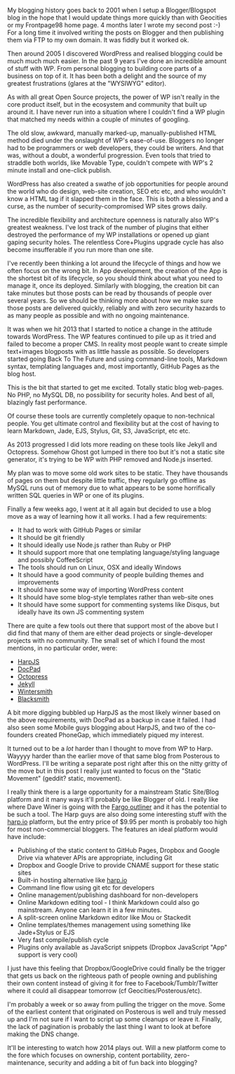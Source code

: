 My blogging history goes back to 2001 when I setup a Blogger/Blogspot blog in the hope that I would update things more quickly than with Geocities or my Frontpage98 home page. 4 months later I wrote my second post :-) For a long time it involved writing the posts on Blogger and then publishing them via FTP to my own domain. It was fiddly but it worked ok. 

Then around 2005 I discovered WordPress and realised blogging could be much much much easier. In the past 9 years I've done an incredible amount of stuff with WP. From personal blogging to building core parts of a business on top of it. It has been both a delight and the source of my greatest frustrations (glares at the "WYSIWYG" editor).

As with all great Open Source projects, the power of WP isn't really in the core product itself, but in the ecosystem and community that built up around it. I have never run into a situation where I couldn't find a WP plugin that matched my needs within a couple of minutes of googling.

The old slow, awkward, manually marked-up, manually-published HTML method died under the onslaught of WP's ease-of-use. Bloggers no longer had to be programmers or web developers, they could be writers. And that was, without a doubt, a wonderful progression. Even tools that tried to straddle both worlds, like Movable Type, couldn't compete with WP's 2 minute install and one-click publish.

WordPress has also created a swathe of job opportunities for people around the world who do design, web-site creation, SEO etc etc, and who wouldn't know a HTML tag if it slapped them in the face. This is both a blessing and a curse, as the number of security-compromised WP sites grows daily. 

The incredible flexibility and architecture openness is naturally also WP's greatest weakness. I've lost track of the number of plugins that either destroyed the performance of my WP installations or opened up giant gaping security holes. The relentless Core+Plugins upgrade cycle has also become insufferable if you run more than one site.

I've recently been thinking a lot around the lifecycle of things and how we often focus on the wrong bit. In App development, the creation of the App is the shortest bit of its lifecycle, so you should think about what you need to manage it, once its deployed. Similarly with blogging, the creation bit can take minutes but those posts can be read by thousands of people over several years. So we should be thinking more about how we make sure those posts are delivered quickly, reliably and with zero security hazards to as many people as possible and with no ongoing maintenance.

It was when we hit 2013 that I started to notice a change in the attitude towards WordPress. The WP features continued to pile up as it tried and failed to become a proper CMS. In reality most people want to create simple text+images blogposts with as little hassle as possible. So developers started going Back To The Future and using command-line tools, Markdown syntax, templating languages and, most importantly, GitHub Pages as the blog host.

This is the bit that started to get me excited. Totally static blog web-pages. No PHP, no MySQL DB, no possibility for security holes. And best of all, blazingly fast performance.

Of course these tools are currently completely opaque to non-technical people. You get ultimate control and flexibility but at the cost of having to learn Markdown, Jade, EJS, Stylus, Git, S3, JavaScript, etc etc. 

As 2013 progressed I did lots more reading on these tools like Jekyll and Octopress. Somehow Ghost got lumped in there too but it's not a static site generator, it's trying to be WP with PHP removed and Node.js inserted. 

My plan was to move some old work sites to be static. They have thousands of pages on them but despite little traffic, they regularly go offline as MySQL runs out of memory due to what appears to be some horrifically written SQL queries in WP or one of its plugins.

Finally a few weeks ago, I went at it all again but decided to use a blog move as a way of learning how it all works. I had a few requirements:

* It had to work with GitHub Pages or similar 
* It should be git friendly
* It should ideally use Node.js rather than Ruby or PHP
* It should support more that one templating language/styling language and possibly CoffeeScript
* The tools should run on Linux, OSX and ideally Windows
* It should have a good community of people building themes and improvements
* It should have some way of importing WordPress content
* It should have some blog-style templates rather than web-site ones
* It should have some support for commenting systems like Disqus, but ideally have its own JS commenting system

There are quite a few tools out there that support most of the above but I did find that many of them are either dead projects or single-developer projects with no community. The small set of which I found the most mentions, in no particular order, were:

* [HarpJS](http://harpjs.com/)
* [DocPad](http://docpad.org/)
* [Octopress](http://octopress.org/)
* [Jekyll](http://jekyllrb.com/)
* [Wintersmith](https://github.com/jnordberg/wintersmith)
* [Blacksmith](https://github.com/flatiron/blacksmith)
 
A bit more digging bubbled up HarpJS as the most likely winner based on the above requirements, with DocPad as a backup in case it failed. I had also seen some Mobile guys blogging about HarpJS, and two of the co-founders created PhoneGap, which immediately piqued my interest.

It turned out to be a _lot_ harder than I thought to move from WP to Harp. Wayyyy harder than the earlier move of that same blog from Posterous to WordPress. I'll be writing a separate post right after this on the nitty gritty of the move but in this post I really just wanted to focus on the "Static Movement" (geddit? static, movement).

I really think there is a large opportunity for a mainstream Static Site/Blog platform and it many ways it'll probably be like Blogger of old. I really like where Dave Winer is going with the [Fargo outliner](http://fargo.io/) and it has the potential to be such a tool. The Harp guys are also doing some interesting stuff with the [harp.io](https://www.harp.io/) platform, but the entry price of $9.95 per month is probably too high for most non-commercial bloggers. The features an ideal platform would have include:

* Publishing of the static content to GitHub Pages, Dropbox and Google Drive via whatever APIs are appropriate, including Git
* Dropbox and Google Drive to provide CNAME support for these static sites
* Built-in hosting alternative like [harp.io](https://www.harp.io/)
* Command line flow using git etc for developers
* Online management/publishing dashboard for non-developers
* Online Markdown editing tool - I think Markdown could also go mainstream. Anyone can learn it in a few minutes. 
* A split-screen online Markdown editor like Mou or Stackedit
* Online templates/themes management using something like Jade+Stylus or EJS
* Very fast compile/publish cycle
* Plugins only available as JavaScript snippets (Dropbox JavaScript "App" support is very cool)

I just have this feeling that Dropbox/GoogleDrive could finally be the trigger that gets us back on the righteous path of people owning and publishing their own content instead of giving it for free to Facebook/Tumblr/Twitter where it could all disappear tomorrow (cf Geocities/Posterous/etc).

I'm probably a week or so away from pulling the trigger on the move. Some of the earliest content that originated on Posterous is well and truly messed up and I'm not sure if I want to script up some cleanups or leave it. Finally, the lack of pagination is probably the last thing I want to look at before making the DNS change.

It'll be interesting to watch how 2014 plays out. Will a new platform come to the fore which focuses on ownership, content portability, zero-maintenance, security and adding a bit of fun back into blogging?

